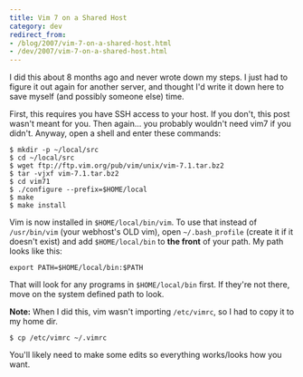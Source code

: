 ```yaml
---
title: Vim 7 on a Shared Host
category: dev
redirect_from:
- /blog/2007/vim-7-on-a-shared-host.html
- /dev/2007/vim-7-on-a-shared-host.html
---
```


I did this about 8 months ago and never wrote down my steps. I just had to
figure it out again for another server, and thought I'd write it down here to
save myself (and possibly someone else) time.

First, this requires you have SSH access to your host. If you don't, this post
wasn't meant for you. Then again... you probably wouldn't need vim7 if you
didn't. Anyway, open a shell and enter these commands:

    $ mkdir -p ~/local/src
    $ cd ~/local/src
    $ wget ftp://ftp.vim.org/pub/vim/unix/vim-7.1.tar.bz2
    $ tar -vjxf vim-7.1.tar.bz2
    $ cd vim71
    $ ./configure --prefix=$HOME/local
    $ make
    $ make install

Vim is now installed in `$HOME/local/bin/vim`. To use that instead of
`/usr/bin/vim` (your webhost's OLD vim), open `~/.bash_profile` (create it if
it doesn't exist) and add `$HOME/local/bin` to **the front** of your path. My
path looks like this:

    export PATH=$HOME/local/bin:$PATH

That will look for any programs in `$HOME/local/bin` first. If they're not
there, move on the system defined path to look.

**Note:** When I did this, vim wasn't importing `/etc/vimrc`, so I had to copy
it to my home dir.

    $ cp /etc/vimrc ~/.vimrc

You'll likely need to make some edits so everything works/looks how you want.
